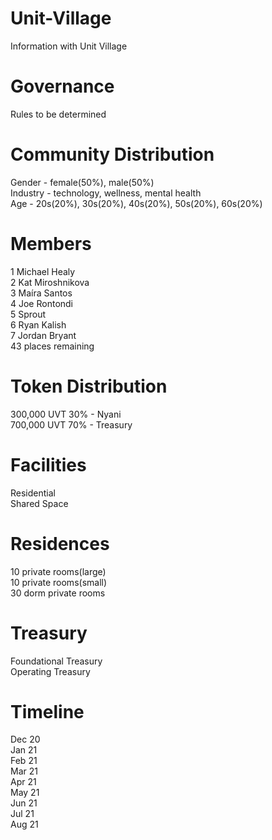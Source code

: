 # Unit-Village
Information with Unit Village

# Governance
Rules to be determined

# Community Distribution
Gender - female(50%), male(50%)  
Industry  - technology, wellness, mental health  
Age - 20s(20%), 30s(20%), 40s(20%), 50s(20%), 60s(20%)

# Members
1 Michael Healy  
2 Kat Miroshnikova  
3 Maíra Santos   
4 Joe Rontondi  
5 Sprout  
6 Ryan Kalish  
7 Jordan Bryant  
43 places remaining

# Token Distribution
300,000 UVT 30% - Nyani  
700,000 UVT 70% - Treasury

# Facilities
Residential  
Shared Space  

# Residences
10 private rooms(large)  
10 private rooms(small)  
30 dorm private rooms

# Treasury
Foundational Treasury  
Operating Treasury 

# Timeline
Dec 20  
Jan 21  
Feb 21  
Mar 21  
Apr 21  
May 21  
Jun 21  
Jul 21  
Aug 21  
